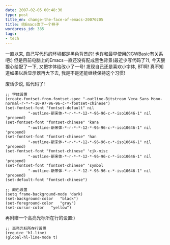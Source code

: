 ```yaml
---
date: 2007-02-05 00:48:30
type: post
title_en: change-the-face-of-emacs-20070205
title: 给Emacs改了一个样子
wordpress_id: 335
tags:
- tech
---
```


一直以来, 自己写代码的环境都是黑色背景的! 也许和最早使用的GWBasic有关系吧:) 但是目前电脑上的Emacs一直还没有配成黑色背景(最近少写代码了?), 今天狠狠心给配了一下, 又把字体给改小了一号! 发现自己还是喜欢小字体, BT啊! 真不知道如果以后显示器再大下去, 我是不是还能继续保持这个习惯!

废话少说, 贴代码了!

	;; 字体设置
	(create-fontset-from-fontset-spec "-outline-Bitstream Vera Sans Mono-normal-r-*-*-10-97-96-96-c-*-fontset-chinese")
	(set-fontset-font "fontset-default" nil
			  "-outline-新宋体-*-r-*-*-12-*-96-96-c-*-iso10646-1" nil 'prepend)
	(set-fontset-font "fontset-chinese" 'kana
			  "-outline-新宋体-*-r-*-*-12-*-96-96-c-*-iso10646-1" nil 'prepend)
	(set-fontset-font "fontset-chinese" 'han
			  "-outline-新宋体-*-r-*-*-12-*-96-96-c-*-iso10646-1" nil 'prepend)
	(set-fontset-font "fontset-chinese" 'cjk-misc
			  "-outline-新宋体-*-r-*-*-12-*-96-96-c-*-iso10646-1" nil 'prepend)
	(set-fontset-font "fontset-chinese" 'symbol
			  "-outline-新宋体-*-r-*-*-12-*-96-96-c-*-iso10646-1" nil 'prepend)
	(set-default-font "fontset-chinese")
	
	;; 颜色设置
	(setq frame-background-mode 'dark)
	(set-background-color   "black")
	(set-foreground-color   "gray")
	(set-cursor-color   "yellow")

再附赠一个高亮光标所在行的设置:)

	;; 高亮光标所在行设置
	(require 'hl-line)
	(global-hl-line-mode t)


